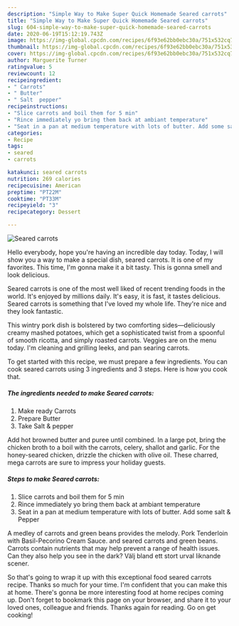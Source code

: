 ```yaml
---
description: "Simple Way to Make Super Quick Homemade Seared carrots"
title: "Simple Way to Make Super Quick Homemade Seared carrots"
slug: 604-simple-way-to-make-super-quick-homemade-seared-carrots
date: 2020-06-19T15:12:19.743Z
image: https://img-global.cpcdn.com/recipes/6f93e62bb0ebc30a/751x532cq70/seared-carrots-recipe-main-photo.jpg
thumbnail: https://img-global.cpcdn.com/recipes/6f93e62bb0ebc30a/751x532cq70/seared-carrots-recipe-main-photo.jpg
cover: https://img-global.cpcdn.com/recipes/6f93e62bb0ebc30a/751x532cq70/seared-carrots-recipe-main-photo.jpg
author: Marguerite Turner
ratingvalue: 5
reviewcount: 12
recipeingredient:
- " Carrots"
- " Butter"
- " Salt  pepper"
recipeinstructions:
- "Slice carrots and boil them for 5 min"
- "Rince immediately yo bring them back at ambiant temperature"
- "Seat in a pan at medium temperature with lots of butter. Add some salt &amp; Pepper"
categories:
- Recipe
tags:
- seared
- carrots

katakunci: seared carrots 
nutrition: 269 calories
recipecuisine: American
preptime: "PT22M"
cooktime: "PT33M"
recipeyield: "3"
recipecategory: Dessert

---
```



![Seared carrots](https://img-global.cpcdn.com/recipes/6f93e62bb0ebc30a/751x532cq70/seared-carrots-recipe-main-photo.jpg)

Hello everybody, hope you're having an incredible day today. Today, I will show you a way to make a special dish, seared carrots. It is one of my favorites. This time, I'm gonna make it a bit tasty. This is gonna smell and look delicious.

Seared carrots is one of the most well liked of recent trending foods in the world. It's enjoyed by millions daily. It's easy, it is fast, it tastes delicious. Seared carrots is something that I've loved my whole life. They're nice and they look fantastic.

This wintry pork dish is bolstered by two comforting sides—deliciously creamy mashed potatoes, which get a sophisticated twist from a spoonful of smooth ricotta, and simply roasted carrots. Veggies are on the menu today. I&#39;m cleaning and grilling leeks, and pan searing carrots.


To get started with this recipe, we must prepare a few ingredients. You can cook seared carrots using 3 ingredients and 3 steps. Here is how you cook that.

<!--inarticleads1-->

##### The ingredients needed to make Seared carrots:

1. Make ready  Carrots
1. Prepare  Butter
1. Take  Salt &amp; pepper


Add hot browned butter and puree until combined. In a large pot, bring the chicken broth to a boil with the carrots, celery, shallot and garlic. For the honey-seared chicken, drizzle the chicken with olive oil. These charred, mega carrots are sure to impress your holiday guests. 

<!--inarticleads2-->

##### Steps to make Seared carrots:

1. Slice carrots and boil them for 5 min
1. Rince immediately yo bring them back at ambiant temperature
1. Seat in a pan at medium temperature with lots of butter. Add some salt &amp; Pepper


A medley of carrots and green beans provides the melody. Pork Tenderloin with Basil-Pecorino Cream Sauce. and seared carrots and green beans. Carrots contain nutrients that may help prevent a range of health issues. Can they also help you see in the dark? Välj bland ett stort urval liknande scener. 

So that's going to wrap it up with this exceptional food seared carrots recipe. Thanks so much for your time. I'm confident that you can make this at home. There's gonna be more interesting food at home recipes coming up. Don't forget to bookmark this page on your browser, and share it to your loved ones, colleague and friends. Thanks again for reading. Go on get cooking!
